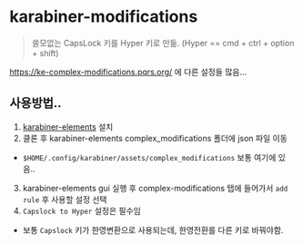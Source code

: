 # karabiner-modifications
> 쓸모없는 CapsLock 키를 Hyper 키로 만듦. (Hyper == cmd + ctrl + option + shift)

https://ke-complex-modifications.pqrs.org/ 에 다른 설정들 많음...

## 사용방법..
1. [karabiner-elements](https://karabiner-elements.pqrs.org/) 설치
2. 클론 후 karabiner-elements complex_modifications 폴더에 json 파일 이동
  - `$HOME/.config/karabiner/assets/complex_modifications` 보통 여기에 있음..
3. karabiner-elements gui 실행 후 complex-modifications 탭에 들어가서 `add rule` 후 사용할 설정 선택
4. `Capslock to Hyper` 설정은 필수임
  - 보통 `Capslock` 키가 한영변환으로 사용되는데, 한영전환를 다른 키로 바꿔야함.
